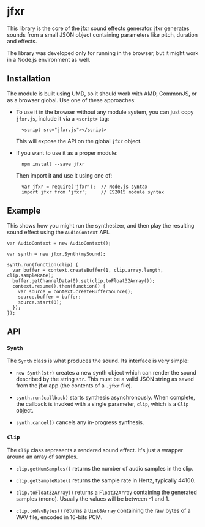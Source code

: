 jfxr
====

This library is the core of the [jfxr](https://jfxr.frozenfractal.com) sound
effects generator. jfxr generates sounds from a small JSON object containing
parameters like pitch, duration and effects.

The library was developed only for running in the browser, but it might work in
a Node.js environment as well.

Installation
------------

The module is built using UMD, so it should work with AMD, CommonJS, or as a
browser global. Use one of these approaches:

* To use it in the browser without any module system, you can just copy
  `jfxr.js`, include it via a `<script>` tag:

        <script src="jfxr.js"></script>

  This will expose the API on the global `jfxr` object.

* If you want to use it as a proper module:

        npm install --save jfxr

  Then import it and use it using one of:

        var jfxr = require('jfxr');  // Node.js syntax
        import jfxr from 'jfxr';     // ES2015 module syntax

Example
-------

This shows how you might run the synthesizer, and then play the resulting sound
effect using the `AudioContext` API.

    var AudioContext = new AudioContext();

    var synth = new jfxr.Synth(mySound);

    synth.run(function(clip) {
      var buffer = context.createBuffer(1, clip.array.length, clip.sampleRate);
      buffer.getChannelData(0).set(clip.toFloat32Array());
      context.resume().then(function() {
        var source = context.createBufferSource();
        source.buffer = buffer;
        source.start(0);
      });
    });

API
---

### `Synth`

The `Synth` class is what produces the sound. Its interface is very simple:

* `new Synth(str)` creates a new synth object which can render the sound
  described by the string `str`. This must be a valid JSON string as saved from
  the jfxr app (the contents of a `.jfxr` file).

* `synth.run(callback)` starts synthesis asynchronously. When complete, the
  callback is invoked with a single parameter, `clip`, which is a `Clip`
  object.

* `synth.cancel()` cancels any in-progress synthesis.

### `Clip`

The `Clip` class represents a rendered sound effect. It's just a wrapper around
an array of samples.

* `clip.getNumSamples()` returns the number of audio samples in the clip.

* `clip.getSampleRate()` returns the sample rate in Hertz, typically 44100.

* `clip.toFloat32Array()` returns a `Float32Array` containing the generated
  samples (mono). Usually the values will be between -1 and 1.

* `clip.toWavBytes()` returns a `Uint8Array` containing the raw bytes of a WAV
  file, encoded in 16-bits PCM.

